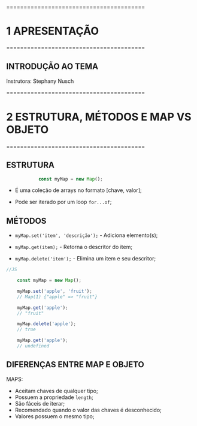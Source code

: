 ========================================
# 1 APRESENTAÇÃO
========================================

## INTRODUÇÃO AO TEMA

Instrutora: Stephany Nusch



========================================
# 2 ESTRUTURA, MÉTODOS E MAP VS OBJETO
========================================

## ESTRUTURA

```js
            const myMap = new Map();
```

 - É uma coleção de arrays no formato [chave, valor];

 - Pode ser iterado por um loop `for...of`;


## MÉTODOS

 - `myMap.set('item', 'descrição');` - Adiciona elemento(s);

 - `myMap.get(item);` - Retorna o descritor do item;

 - `myMap.delete('item');` - Elimina um item e seu descritor;

```js
//JS

    const myMap = new Map();

    myMap.set('apple', 'fruit');
    // Map(1) {"apple" => "fruit"}

    myMap.get('apple');
    // "fruit"

    myMap.delete('apple');
    // true

    myMap.get('apple');
    // undefined

```


## DIFERENÇAS ENTRE MAP E OBJETO

 MAPS:
 - Aceitam chaves de qualquer tipo;
 - Possuem a propriedade `length`;
 - São fáceis de iterar;
 - Recomendado quando o valor das chaves é desconhecido;
 - Valores possuem o mesmo tipo; 
